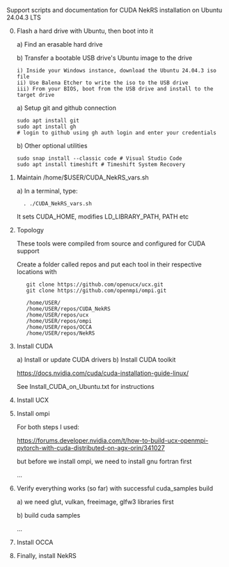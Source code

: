 Support scripts and documentation for CUDA NekRS installation on Ubuntu 24.04.3 LTS

0) Flash a hard drive with Ubuntu, then boot into it

   a) Find an erasable hard drive
   
   b) Transfer a bootable USB drive's Ubuntu image to the drive

       i) Inside your Windows instance, download the Ubuntu 24.04.3 iso file
       ii) Use Balena Etcher to write the iso to the USB drive
       iii) From your BIOS, boot from the USB drive and install to the target drive

    a) Setup git and github connection

       sudo apt install git         
       sudo apt install gh   
       # login to github using gh auth login and enter your credentials

    b) Other optional utilities
   
       sudo snap install --classic code # Visual Studio Code
       sudo apt install timeshift # Timeshift System Recovery
   
5) Maintain /home/$USER/CUDA_NekRS_vars.sh

   a) In a terminal, type:

         . ./CUDA_NekRS_vars.sh
       
   It sets CUDA_HOME, modifies LD_LIBRARY_PATH, PATH etc

7) Topology

   These tools were compiled from source and configured for CUDA support

   Create a folder called repos and put each tool in their respective locations with

          git clone https://github.com/openucx/ucx.git
          git clone https://github.com/openmpi/ompi.git

          /home/USER/
          /home/USER/repos/CUDA_NekRS
          /home/USER/repos/ucx
          /home/USER/repos/ompi
          /home/USER/repos/OCCA
          /home/USER/repos/NekRS
   
10) Install CUDA

    a) Install or update CUDA drivers
    b) Install CUDA toolkit

       https://docs.nvidia.com/cuda/cuda-installation-guide-linux/

       See Install_CUDA_on_Ubuntu.txt for instructions

11) Install UCX

12) Install ompi

    For both steps I used:

    https://forums.developer.nvidia.com/t/how-to-build-ucx-openmpi-pytorch-with-cuda-distributed-on-agx-orin/341027


    but before we install ompi, we need to install gnu fortran first

    ...

13) Verify everything works (so far) with successful cuda_samples build

      a) we need glut, vulkan, freeimage, glfw3 libraries first
    
      b) build cuda samples
        

    ...

15) Install OCCA


16) Finally, install NekRS

